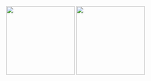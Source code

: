 <div align="center">

<img height="180em" src="https://github-readme-stats.vercel.app/api?username=nicholas-goes&show_icons=true&theme=jolly&count_private=true" />

<img height="180em" src="https://github-readme-stats.vercel.app/api/top-langs/?username=nicholas-goes&layout=compact&theme=jolly&count_private=true"/>

</div>